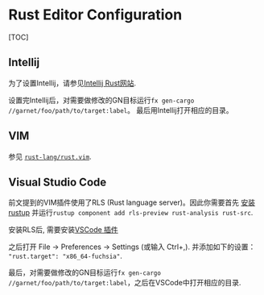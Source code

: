 # Rust Editor Configuration

[TOC]

## Intellij

为了设置Intellij，请参见[Intellij Rust网站](https://intellij-rust.github.io/).

设置完Intellij后，对需要做修改的GN目标运行`fx gen-cargo //garnet/foo/path/to/target:label`。 最后用Intellij打开相应的目录。


## VIM

参见 [`rust-lang/rust.vim`](https://github.com/rust-lang/rust.vim).

## Visual Studio Code

前文提到的VIM插件使用了RLS (Rust language server)。因此你需要首先
[安装 rustup](https://rustup.rs/) 并运行`rustup component add rls-preview rust-analysis rust-src`. 

安装RLS后, 需要安装[VSCode 插件](https://marketplace.visualstudio.com/items?itemName=rust-lang.rust)

之后打开 File -> Preferences -> Settings (或输入 Ctrl+,). 并添加如下的设置：
`"rust.target": "x86_64-fuchsia"`.

最后，对需要做修改的GN目标运行`fx gen-cargo //garnet/foo/path/to/target:label`，之后在VSCode中打开相应的目录.
